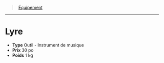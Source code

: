 ﻿---
!EquipmentItem
Type: Outil - Instrument de musique
Price: 30 po
Weight: 1 kg
Id: equipment_hd.md#lyre
ParentLink: equipment_hd.md#Équipement
Name: Lyre
ParentName: Équipement
NameLevel: 1
Attributes:
  Name: Lyre
  Markdown: >+
    # <!--Name-->Lyre<!--/Name-->


    - **Type** <!--Type-->Outil - Instrument de musique<!--/Type-->

    - **Prix** <!--Price-->30 po<!--/Price-->

    - **Poids** <!--Weight-->1 kg<!--/Weight-->

  Type: Outil - Instrument de musique
  Price: 30 po
  Weight: 1 kg
AttributesDictionary: >+
  Name: Lyre

  Markdown: >+

    # <!--Name-->Lyre<!--/Name-->





    - **Type** <!--Type-->Outil - Instrument de musique<!--/Type-->



    - **Prix** <!--Price-->30 po<!--/Price-->



    - **Poids** <!--Weight-->1 kg<!--/Weight-->



  Type: Outil - Instrument de musique

  Price: 30 po

  Weight: 1 kg

---
> [Équipement](hd_equipment.md)

---

# Lyre

- **Type** Outil - Instrument de musique
- **Prix** 30 po
- **Poids** 1 kg

